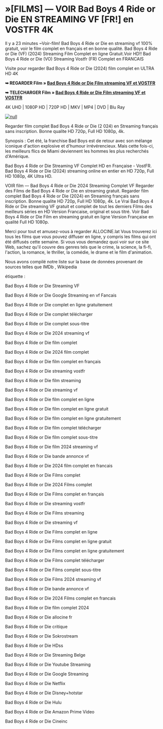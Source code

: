 # »[FILMS] — VOIR Bad Boys 4 Ride or Die EN STREAMING VF [FR!] en VOSTFR 4K

Il y a 23 minutes ~Voir-film! Bad Boys 4 Ride or Die en streaming vf 100% gratuit, voir le film complet en français et en bonne qualité. Bad Boys 4 Ride or Die (VF) (2024) Streaming Film Complet en ligne Gratuit.Voir HD!! Bad Boys 4 Ride or Die (VO) Streaming Vostfr (FR) Complet en FRANCAIS

Visite pour regarder Bad Boys 4 Ride or Die (2024) film complet en ULTRA HD 4K

**➥ REGARDER Film » [Bad Boys 4 Ride or Die Film streaming VF et VOSTFR](https://t.co/d4nH2bO2WC)**

**➥ TELECHARGER Film » [Bad Boys 4 Ride or Die Film streaming VF et VOSTFR](https://t.co/d4nH2bO2WC)**

4K UHD | 1080P HD | 720P HD | MKV | MP4 | DVD | Blu Ray

[![null](https://static.wixstatic.com/media/855a25_043b5abeb4ae4d35ac003198e7fe56ed~mv2.gif)](https://t.co/d4nH2bO2WC)

Regarder film complet Bad Boys 4 Ride or Die (2	024) en Streaming français sans inscription. Bonne qualite HD 720p, Full HD 1080p, 4k.

Synopsis : Cet été, la franchise Bad Boys est de retour avec son mélange iconique d'action explosive et d'humour irrévérencieux. Mais cette fois-ci, les meilleurs flics de Miami deviennent les hommes les plus recherchés d'Amérique.

Bad Boys 4 Ride or Die Streaming VF Complet HD en Française - VostFR. Bad Boys 4 Ride or Die (2024) streaming online en entier en HD 720p, Full HD 1080p, 4K Ultra HD.

VOIR film — Bad Boys 4 Ride or Die 2024 Streaming Complet VF Regarder des Films de Bad Boys 4 Ride or Die en streaming gratuit. Regarder film complet Bad Boys 4 Ride or Die (2024) en Streaming français sans inscription. Bonne qualite HD 720p, Full HD 1080p, 4k. Le Vrai Bad Boys 4 Ride or Die streaming VF gratuit et complet de tout les derniers Films des meilleurs séries en HD Version Francaise, original et sous titré. Voir Bad Boys 4 Ride or Die Film en streaming gratuit en ligne Version Française en qualité Full HD 1080p.

Merci pour tout et amusez-vous à regarder ALLOCINE.lat
Vous trouverez ici tous les films que vous pouvez diffuser en ligne, y compris les films qui ont été diffusés cette semaine. Si vous vous demandez quoi voir sur ce site Web, sachez qu'il couvre des genres tels que le crime, la science, la fi-fi, l'action, la romance, le thriller, la comédie, le drame et le film d'animation.

Nous avons compilé notre liste sur la base de données provenant de sources telles que IMDb , Wikipedia

étiquette :

Bad Boys 4 Ride or Die Streaming VF

Bad Boys 4 Ride or Die Google Streaming en vf Fancais

Bad Boys 4 Ride or Die complet en ligne gratuitement

Bad Boys 4 Ride or Die complet télécharger

Bad Boys 4 Ride or Die complet sous-titre

Bad Boys 4 Ride or Die 2024 streaming vf

Bad Boys 4 Ride or Die film complet

Bad Boys 4 Ride or Die 2024 film complet

Bad Boys 4 Ride or Die film complet en français

Bad Boys 4 Ride or Die streaming vostfr

Bad Boys 4 Ride or Die film streaming

Bad Boys 4 Ride or Die streaming vf

Bad Boys 4 Ride or Die film complet en ligne

Bad Boys 4 Ride or Die film complet en ligne gratuit

Bad Boys 4 Ride or Die film complet en ligne gratuitement

Bad Boys 4 Ride or Die film complet télécharger

Bad Boys 4 Ride or Die film complet sous-titre

Bad Boys 4 Ride or Die film 2024 streaming vf

Bad Boys 4 Ride or Die bande annonce vf

Bad Boys 4 Ride or Die 2024 film complet en francais

Bad Boys 4 Ride or Die Films complet

Bad Boys 4 Ride or Die 2024 Films complet

Bad Boys 4 Ride or Die Films complet en français

Bad Boys 4 Ride or Die streaming vostfr

Bad Boys 4 Ride or Die Films streaming

Bad Boys 4 Ride or Die streaming vf

Bad Boys 4 Ride or Die Films complet en ligne

Bad Boys 4 Ride or Die Films complet en ligne gratuit

Bad Boys 4 Ride or Die Films complet en ligne gratuitement

Bad Boys 4 Ride or Die Films complet télécharger

Bad Boys 4 Ride or Die Films complet sous-titre

Bad Boys 4 Ride or Die Films 2024 streaming vf

Bad Boys 4 Ride or Die bande annonce vf

Bad Boys 4 Ride or Die 2024 Films complet en francais

Bad Boys 4 Ride or Die film complet 2024

Bad Boys 4 Ride or Die allocine fr

Bad Boys 4 Ride or Die critique

Bad Boys 4 Ride or Die Sokrostream

Bad Boys 4 Ride or Die HDss

Bad Boys 4 Ride or Die Streaming Belge

Bad Boys 4 Ride or Die Youtube Streaming

Bad Boys 4 Ride or Die Google Streaming

Bad Boys 4 Ride or Die Netflix

Bad Boys 4 Ride or Die Disney+hotstar

Bad Boys 4 Ride or Die Hulu

Bad Boys 4 Ride or Die Amazon Prime Video

Bad Boys 4 Ride or Die Cineinc
